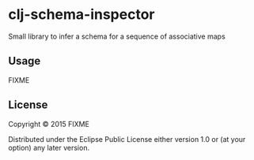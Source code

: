 # clj-schema-inspector

Small library to infer a schema for a sequence of associative maps

## Usage

FIXME

## License

Copyright © 2015 FIXME

Distributed under the Eclipse Public License either version 1.0 or (at
your option) any later version.
